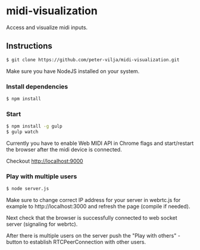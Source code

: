 midi-visualization
==================

Access and visualize midi inputs.

## Instructions

```sh
$ git clone https://github.com/peter-vilja/midi-visualization.git
```
Make sure you have NodeJS installed on your system.

### Install dependencies

```sh
$ npm install
```
### Start

```sh
$ npm install -g gulp
$ gulp watch
```

Currently you have to enable Web MIDI API in Chrome flags and start/restart the browser after the midi device is connected.

Checkout [http://localhost:9000](http://localhost:9000)

### Play with multiple users

```sh
$ node server.js
```

Make sure to change correct IP address for your server in webrtc.js
for example to http://localhost:3000 and refresh the page (compile if needed).

Next check that the browser is successfully connected to web socket server (signaling for webrtc).

After there is multiple users on the server push the "Play with others" -button to establish RTCPeerConnection with other users.
